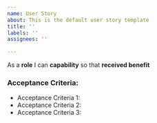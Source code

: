 ```yaml
---
name: User Story
about: This is the default user story template
title: ''
labels: ''
assignees: ''

---
```


As a **role** I can **capability** so that **received benefit**

### Acceptance Criteria:

- Acceptance Criteria 1:
- Acceptance Criteria 2:
- Acceptance Criteria 3:
